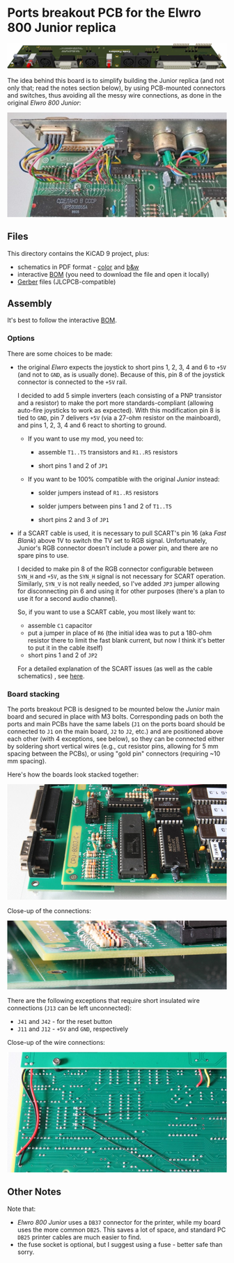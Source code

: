 # Ports breakout PCB for the Elwro 800 Junior replica

![](img/ports_pcb_view2.jpg)

The idea behind this board is to simplify building the Junior replica (and not only that; read the notes section below), by using PCB-mounted connectors and switches, thus avoiding all the messy wire connections, as done in the original *Elwro 800 Junior*:

![](img/port_wiring.jpg)

## Files


This directory contains the KiCAD 9 project, plus:

* schematics in PDF format - [color](ports_pcb.pdf) and [b&w](ports_pcb_bw.pdf)
* interactive [BOM](ports_pcb_ibom.html) (you need to download the file and open it locally) 
* [Gerber](gerbers) files (JLCPCB-compatible)

## Assembly

It's best to follow the interactive [BOM](ports_pcb_ibom.html).

### Options

There are some choices to be made:

* the original *Elwro* expects the joystick to short pins 1, 2, 3, 4 and 6 to `+5V` (and not to `GND`, as is usually done). 
  Because of this, pin 8 of the joystick connector is connected to the `+5V` rail.

  I decided to add 5 simple inverters (each consisting of a PNP transistor and a resistor) to make the port more standards-compliant 
  (allowing auto-fire joysticks to work as expected). With this modification pin 8 is tied to `GND`, pin 7 delivers `+5V` (via 
   a 27-ohm resistor on the mainboard), and pins 1, 2, 3, 4 and 6 react to shorting to ground.

  * If you want to use my mod, you need to:

    * assemble `T1..T5` transistors and `R1..R5` resistors

    * short pins 1 and 2 of `JP1` 


  * If you want to be 100% compatible with the original *Junior* instead:

    * solder jumpers instead of `R1..R5` resistors

    * solder jumpers between pins 1 and 2 of `T1..T5`

    * short pins 2 and 3 of `JP1`

* if a SCART cable is used, it is necessary to pull SCART's pin 16 (aka *Fast Blank*) above 1V to switch 
  the TV set to RGB signal. Unfortunately, Junior's RGB connector doesn't include a power pin, and there 
  are no spare pins to use. 

  I decided to make pin 8 of the RGB connector configurable between `SYN_H` and `+5V`, as the `SYN_H` signal is not necessary
  for SCART operation. Similarly, `SYN_V` is not really needed, so I've added `JP3` jumper allowing for disconnecting
  pin 6 and using it for other purposes (there's a plan to use it for a second audio channel).

  So, if you want to use a SCART cable, you most likely want to:

  * assemble `C1` capacitor
  * put a jumper in place of  `R6` (the initial idea was to put a 180-ohm resistor there to limit the fast blank current, but now I think it's better to put it in the cable itself)
  * short pins 1 and 2 of `JP2`

  For a detailed explanation of the SCART issues  (as well as the cable schematics) , see [here](../docs/scart.md).

### Board stacking

The ports breakout PCB is designed to be mounted below the *Junior* main board and secured in place with M3 bolts. Corresponding pads on both the ports and main PCBs have the same labels (`J1` on the ports board should be connected to `J1` on the main board, `J2` to `J2`, etc.) and are positioned above each other (with 4 exceptions, see below), so they can be connected either by soldering short vertical wires (e.g., cut resistor pins, allowing for 5 mm spacing between the PCBs), or using "gold pin" connectors (requiring ~10 mm spacing). 

Here's how the boards look stacked together:

![](img/pp_stack1.jpg)

Close-up of the connections:

![](img/pp_stack2.jpg)

There are the following exceptions that require short insulated wire connections (`J13` can be left unconnected):

* `J41` and `J42` - for the reset button
* `J11` and `J12` - `+5V` and `GND`, respectively

Close-up of the wire connections:

![](img/pp_wires.jpg)



## Other Notes

Note that:

* *Elwro 800 Junior* uses a `DB37` connector for the printer, while my board uses the more common `DB25`. This saves a lot of space,
  and standard PC `DB25` printer cables are much easier to find.
* the fuse socket is optional, but I suggest using a fuse - better safe than sorry.
